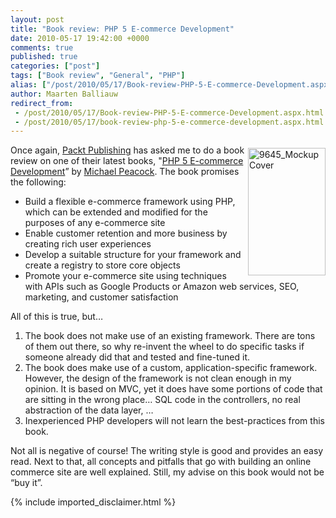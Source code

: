 ```yaml
---
layout: post
title: "Book review: PHP 5 E-commerce Development"
date: 2010-05-17 19:42:00 +0000
comments: true
published: true
categories: ["post"]
tags: ["Book review", "General", "PHP"]
alias: ["/post/2010/05/17/Book-review-PHP-5-E-commerce-Development.aspx", "/post/2010/05/17/book-review-php-5-e-commerce-development.aspx"]
author: Maarten Balliauw
redirect_from:
 - /post/2010/05/17/Book-review-PHP-5-E-commerce-Development.aspx.html
 - /post/2010/05/17/book-review-php-5-e-commerce-development.aspx.html
---
```

<p><a href="http://www.packtpub.com/php-5-e-commerce-development/book/mid/150310c9qgna?utm_source=maartenballiauw.be&amp;utm_medium=affiliate&amp;utm_content=blog&amp;utm_campaign=mdb_002722"><img style="border-right-width: 0px; margin: 5px 0px 5px 5px; display: inline; border-top-width: 0px; border-bottom-width: 0px; border-left-width: 0px" title="9645_MockupCover" border="0" alt="9645_MockupCover" align="right" src="/images/9645_MockupCover.jpg" width="124" height="204" /></a>Once again, <a href="http://www.packtpub.com" target="_blank">Packt Publishing</a> has asked me to do a book review on one of their latest books, &quot;<a href="http://www.packtpub.com/php-5-e-commerce-development/book/mid/150310c9qgna?utm_source=maartenballiauw.be&amp;utm_medium=affiliate&amp;utm_content=blog&amp;utm_campaign=mdb_002722" target="_blank">PHP 5 E-commerce Development</a>” by <a href="http://www.michaelpeacock.co.uk/" target="_blank">Michael Peacock</a>. The book promises the following:</p>  <ul>   <li>Build a flexible e-commerce framework using PHP, which can be extended and modified for the purposes of any e-commerce site </li>    <li>Enable customer retention and more business by creating rich user experiences </li>    <li>Develop a suitable structure for your framework and create a registry to store core objects </li>    <li>Promote your e-commerce site using techniques with APIs such as Google Products or Amazon web services, SEO, marketing, and customer satisfaction </li> </ul>  <p>All of this is true, but…</p>  <ol>   <li>The book does not make use of an existing framework. There are tons of them out there, so why re-invent the wheel to do specific tasks if someone already did that and tested and fine-tuned it. </li>    <li>The book does make use of a custom, application-specific framework. However, the design of the framework is not clean enough in my opinion. It is based on MVC, yet it does have some portions of code that are sitting in the wrong place… SQL code in the controllers, no real abstraction of the data layer, … </li>    <li>Inexperienced PHP developers will not learn the best-practices from this book. </li> </ol>  <p>Not all is negative of course! The writing style is good and provides an easy read. Next to that, all concepts and pitfalls that go with building an online commerce site are well explained. Still, my advise on this book would not be “buy it”.</p>
{% include imported_disclaimer.html %}
